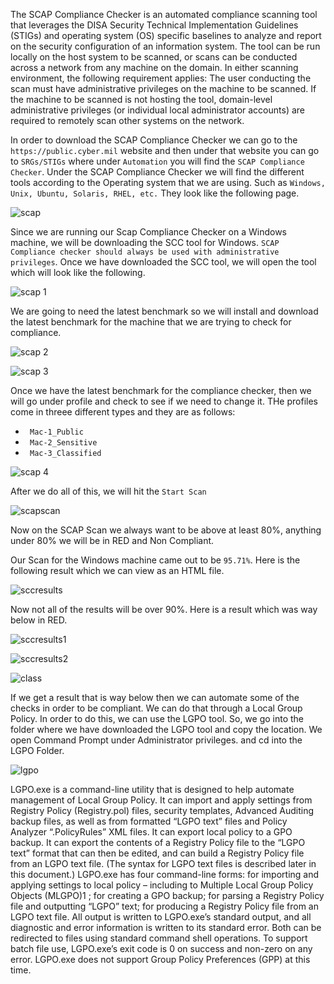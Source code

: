The SCAP Compliance Checker is an automated compliance scanning tool that leverages the
DISA Security Technical Implementation Guidelines (STIGs) and operating system (OS) specific
baselines to analyze and report on the security configuration of an information system. The tool
can be run locally on the host system to be scanned, or scans can be conducted across a network
from any machine on the domain. In either scanning environment, the following requirement
applies: The user conducting the scan must have administrative privileges on the machine to be
scanned. If the machine to be scanned is not hosting the tool, domain-level administrative
privileges (or individual local administrator accounts) are required to remotely scan other systems
on the network.

In order to download the SCAP Compliance Checker we can go to the `https://public.cyber.mil` website and then under that website you can go to `SRGs/STIGs` where under `Automation` you will find the `SCAP Compliance Checker`. Under the SCAP Compliance Checker we will find the different tools according to the Operating system that we are using. Such as `Windows, Unix, Ubuntu, Solaris, RHEL, etc.` They look like the following page. 

![scap](https://user-images.githubusercontent.com/93686063/231001890-cfdccdb5-9a40-4f11-8926-c99e889ec05e.JPG)

Since we are running our Scap Compliance Checker on a Windows machine, we will be downloading the SCC tool for Windows. `SCAP Compliance checker should always be used with administrative privileges`. Once we have downloaded the SCC tool, we will open the tool which will look like the following. 

![scap 1](https://user-images.githubusercontent.com/93686063/231002639-05e35ad2-a8da-462b-b4e8-ac8772ceb542.JPG)

We are going to need the latest benchmark so we will install and download the latest benchmark for the machine that we are trying to check for compliance.

![scap 2](https://user-images.githubusercontent.com/93686063/231002881-aaf58190-09a2-4bb9-90db-03a95369c018.JPG)

![scap 3](https://user-images.githubusercontent.com/93686063/231003122-928ae06f-317e-4e24-b272-54103836ecbe.JPG)

Once we have the latest benchmark for the compliance checker, then we will go under profile and check to see if we need to change it. THe profiles come in threee different types and they are as follows: 

  - ` Mac-1_Public` 
  - ` Mac-2_Sensitive`
  - ` Mac-3_Classified` 

![scap 4](https://user-images.githubusercontent.com/93686063/231003998-73b73cdf-45bd-4fb1-af49-a5baf1f4728f.JPG)


After we do all of this, we will hit the `Start Scan` 


![scapscan](https://user-images.githubusercontent.com/93686063/231004033-5245cd7e-50b2-4650-8f03-4e4bedc24fca.JPG)

Now on the SCAP Scan we always want to be above at least 80%, anything under 80% we will be in RED and Non Compliant. 

Our Scan for the Windows machine came out to be `95.71%`. Here is the following result which we can view as an HTML file. 


![sccresults](https://user-images.githubusercontent.com/93686063/231004442-f4f8ac74-5196-4386-bad3-8734d08e68b1.JPG)

Now not all of the results will be over 90%. Here is a result which was way below in RED. 


![sccresults1](https://user-images.githubusercontent.com/93686063/231004663-2d63d764-be21-443b-867a-cdfbe0abb470.JPG)

![sccresults2](https://user-images.githubusercontent.com/93686063/231006392-b825143d-b5a7-43ed-afa9-564451116462.JPG)

![class](https://user-images.githubusercontent.com/93686063/231007037-0c6f2871-3ecc-4c69-8b29-cc8e1b25cd2f.JPG)


If we get a result that is way below then we can automate some of the checks in order to be compliant. We can do that through a Local Group Policy. In order to do this, we can use the LGPO tool. So, we go into the folder where we have downloaded the LGPO tool and copy the location. We open Command Prompt under Administrator privileges. and cd into the LGPO Folder. 

![lgpo](https://user-images.githubusercontent.com/93686063/231007572-a3939008-601c-4403-b3ce-95bf34a4a30a.JPG)

LGPO.exe is a command-line utility that is designed to help automate management of Local Group 
Policy. It can import and apply settings from Registry Policy (Registry.pol) files, security templates, 
Advanced Auditing backup files, as well as from formatted “LGPO text” files and Policy Analyzer 
“.PolicyRules” XML files. It can export local policy to a GPO backup. It can export the contents of a 
Registry Policy file to the “LGPO text” format that can then be edited, and can build a Registry Policy file 
from an LGPO text file. (The syntax for LGPO text files is described later in this document.)
LGPO.exe has four command-line forms: for importing and applying settings to local policy – including to 
Multiple Local Group Policy Objects (MLGPO)1
; for creating a GPO backup; for parsing a Registry Policy 
file and outputting “LGPO” text; for producing a Registry Policy file from an LGPO text file.
All output is written to LGPO.exe’s standard output, and all diagnostic and error information is written 
to its standard error. Both can be redirected to files using standard command shell operations. To 
support batch file use, LGPO.exe’s exit code is 0 on success and non-zero on any error.
LGPO.exe does not support Group Policy Preferences (GPP) at this time.

